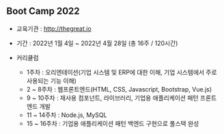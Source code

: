 ## Boot Camp 2022

+ 교육기관 : http://thegreat.io

+ 기간 : 2022년 1월 4일 ~ 2022년 4월 28일 (총 16주 / 120시간)

+ 커리큘럼
  + 1주차 : 오리엔테이션(기업 시스템 및 ERP에 대한 이해, 기업 시스템에서 주로 사용되는 기능 이해)
  + 2 ~ 8주차 : 웹프론트엔드(HTML, CSS, Javascript, Bootstrap, Vue.js)
  + 9 ~ 10주차 : 재사용 컴포넌트, 라이브러리, 기업용 애플리케이션 패턴 프론트엔드 개발
  + 11 ~ 14주차 : Node.js, MySQL
  + 15 ~ 16주차 : 기업용 애플리케이션 패턴 백엔드 구현으로 풀스택 완성
